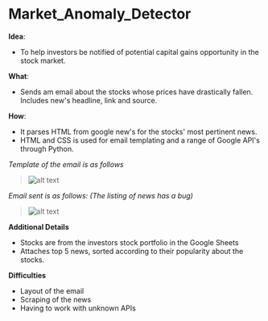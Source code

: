 # Market_Anomaly_Detector

**Idea**: 
- To help investors be notified of potential capital gains opportunity in the stock market. 

**What**: 
- Sends am email about the stocks whose prices have drastically fallen. Includes new's headline, link and source.

**How**:
- It parses HTML from google new's for the stocks' most pertinent news.
- HTML and CSS is used for email templating and a range of Google API's through Python. 


*Template of the email is as follows*
> ![alt text](https://github.com/yousufafroze/Market_Anomaly_Detector/blob/master/Template.png)


*Email sent is as follows: (The listing of news has a bug)*
> ![alt text](https://github.com/yousufafroze/Market_Anomaly_Detector/blob/master/Email.png)



**Additional Details**
- Stocks are from the investors stock portfolio in the Google Sheets
- Attaches top 5 news, sorted according to their popularity about the stocks. 

**Difficulties**
- Layout of the email
- Scraping of the news
- Having to work with unknown APIs


